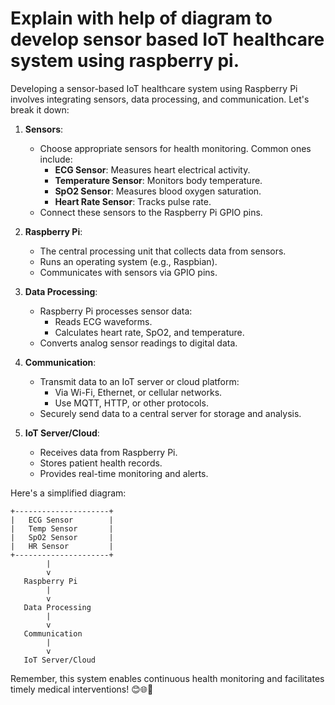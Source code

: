 # Explain with help of diagram to develop sensor based IoT healthcare system using raspberry pi.
Developing a sensor-based IoT healthcare system using Raspberry Pi involves integrating sensors, data processing, and communication. Let's break it down:

1. **Sensors**:
   - Choose appropriate sensors for health monitoring. Common ones include:
     - **ECG Sensor**: Measures heart electrical activity.
     - **Temperature Sensor**: Monitors body temperature.
     - **SpO2 Sensor**: Measures blood oxygen saturation.
     - **Heart Rate Sensor**: Tracks pulse rate.
   - Connect these sensors to the Raspberry Pi GPIO pins.

2. **Raspberry Pi**:
   - The central processing unit that collects data from sensors.
   - Runs an operating system (e.g., Raspbian).
   - Communicates with sensors via GPIO pins.

3. **Data Processing**:
   - Raspberry Pi processes sensor data:
     - Reads ECG waveforms.
     - Calculates heart rate, SpO2, and temperature.
   - Converts analog sensor readings to digital data.

4. **Communication**:
   - Transmit data to an IoT server or cloud platform:
     - Via Wi-Fi, Ethernet, or cellular networks.
     - Use MQTT, HTTP, or other protocols.
   - Securely send data to a central server for storage and analysis.

5. **IoT Server/Cloud**:
   - Receives data from Raspberry Pi.
   - Stores patient health records.
   - Provides real-time monitoring and alerts.

Here's a simplified diagram:

```
+---------------------+
|   ECG Sensor        |
|   Temp Sensor       |
|   SpO2 Sensor       |
|   HR Sensor         |
+---------------------+
        |
        v
   Raspberry Pi
        |
        v
   Data Processing
        |
        v
   Communication
        |
        v
   IoT Server/Cloud
```

Remember, this system enables continuous health monitoring and facilitates timely medical interventions! 😊🌐🏥

